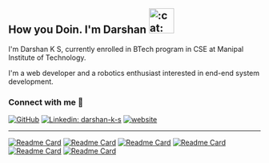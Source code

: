 ## How you Doin. I'm Darshan <img src="https://i.imgur.com/veZrcC7.gif" alt=":cat:" width="50" />
I'm Darshan K S, currently enrolled in BTech program in CSE at Manipal Institute of Technology.

I'm a web developer and a robotics enthusiast interested in end-end system development. 

###


### Connect with me 🔗

[![GitHub](https://img.shields.io/github/followers/darshan-k-s?style=social)](https://github.com/darshan-k-s)
[![Linkedin: darshan-k-s](https://img.shields.io/badge/-Darshan-blue?style=flat-square&logo=Linkedin&logoColor=white&link=https://www.linkedin.com/in/darshan-k-s/)](https://www.linkedin.com/in/darshan-k-s/)
[![website](https://img.shields.io/badge/PortfolioWebsite-Darshan%20K%20S-blue?logo=google-chrome)](https://darshan-k-s.github.io/)



---


<!-- ![Darshan's GitHub stats](https://github-readme-stats.vercel.app/api?username=darshan-k-s&count_private=false&show_icons=true&theme=react) --> 
<!-- [![Top Langs](https://github-readme-stats.vercel.app/api/top-langs/?username=darshan-k-s&theme=react&langs_count=8)](https://github.com/anuraghazra/github-readme-stats) -->


[![Readme Card](https://github-readme-stats.vercel.app/api/pin/?username=darshan-k-s&repo=shell-of-qarth&theme=react)](https://github.com/darshan-k-s/shell-of-qarth)
[![Readme Card](https://github-readme-stats.vercel.app/api/pin/?username=darshan-k-s&repo=financial-tracker&theme=react)](https://github.com/darshan-k-s/financial-tracker)
[![Readme Card](https://github-readme-stats.vercel.app/api/pin/?username=darshan-k-s&repo=wall-follower-robot&theme=react)](https://github.com/darshan-k-s/wall-follower-robot)
[![Readme Card](https://github-readme-stats.vercel.app/api/pin/?username=darshan-k-s&repo=mac-validator&theme=react)](https://github.com/darshan-k-s/mac-validator)
[![Readme Card](https://github-readme-stats.vercel.app/api/pin/?username=darshan-k-s&repo=list-maker&theme=react)](https://github.com/darshan-k-s/list-maker)
[![Readme Card](https://github-readme-stats.vercel.app/api/pin/?username=darshan-k-s&repo=waypoint-nav-bot&theme=react)](https://github.com/darshan-k-s/waypoint-nav-bot)



